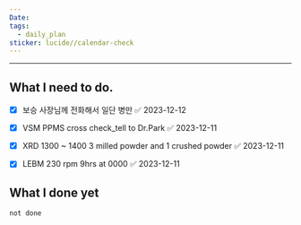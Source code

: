 ```yaml
---
Date: 
tags:
  - daily_plan
sticker: lucide//calendar-check
---
```

---
## What I need to do.

- [x] 보승 사장님께 전화해서 일단 병만 ✅ 2023-12-12
- [x] VSM PPMS cross check_tell to Dr.Park ✅ 2023-12-11
- [x] XRD 1300 ~ 1400 3 milled powder and 1 crushed powder ✅ 2023-12-11
- [x] LEBM 230 rpm 9hrs at 0000 ✅ 2023-12-11



## What I done yet
```tasks
not done
```
